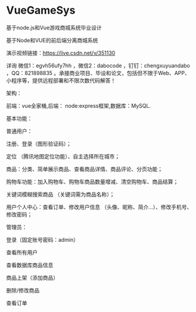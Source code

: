 # VueGameSys
基于node.js和Vue游戏商城系统毕业设计

基于Node和VUE的前后端分离商城系统

演示视频链接：https://live.csdn.net/v/351130

详询 微信1：egvh56ufy7hh ，微信2：dabocode ，钉钉：chengxuyuandabo ，QQ：821898835 。承接商业项目、毕设和论文，包括但不限于Web、APP、小程序等，提供远程部署和不限次数代码解答！

架构：

前端：vue全家桶,后端： node:express框架,数据库：MySQL.

基本功能：

普通用户：

注册、登录（图形验证码）；

定位 （腾讯地图定位功能）、自主选择所在城市；

商品：分类、简单展示商品、查看商品详情、商品评论、分页功能；

购物车功能：加入购物车、购物车商品数量增减、清空购物车、商品结算；

关键词模糊搜索商品 （关键词需为商品名称）；

用户个人中心：查看订单、修改用户信息 （头像、昵称、简介...）、修改手机号、修改密码；

管理员：

登录（固定账号密码：admin）

查看所有用户

查看数据库商品信息

商品上架（添加商品）

删除/修改商品

查看订单
